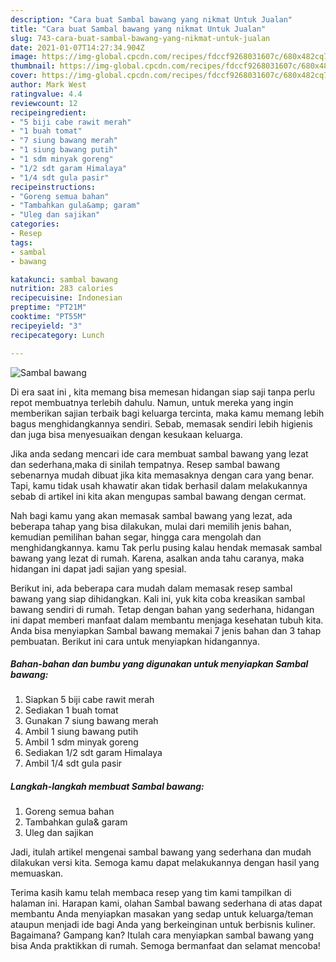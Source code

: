 ```yaml
---
description: "Cara buat Sambal bawang yang nikmat Untuk Jualan"
title: "Cara buat Sambal bawang yang nikmat Untuk Jualan"
slug: 743-cara-buat-sambal-bawang-yang-nikmat-untuk-jualan
date: 2021-01-07T14:27:34.904Z
image: https://img-global.cpcdn.com/recipes/fdccf9268031607c/680x482cq70/sambal-bawang-foto-resep-utama.jpg
thumbnail: https://img-global.cpcdn.com/recipes/fdccf9268031607c/680x482cq70/sambal-bawang-foto-resep-utama.jpg
cover: https://img-global.cpcdn.com/recipes/fdccf9268031607c/680x482cq70/sambal-bawang-foto-resep-utama.jpg
author: Mark West
ratingvalue: 4.4
reviewcount: 12
recipeingredient:
- "5 biji cabe rawit merah"
- "1 buah tomat"
- "7 siung bawang merah"
- "1 siung bawang putih"
- "1 sdm minyak goreng"
- "1/2 sdt garam Himalaya"
- "1/4 sdt gula pasir"
recipeinstructions:
- "Goreng semua bahan"
- "Tambahkan gula&amp; garam"
- "Uleg dan sajikan"
categories:
- Resep
tags:
- sambal
- bawang

katakunci: sambal bawang 
nutrition: 283 calories
recipecuisine: Indonesian
preptime: "PT21M"
cooktime: "PT55M"
recipeyield: "3"
recipecategory: Lunch

---
```



![Sambal bawang](https://img-global.cpcdn.com/recipes/fdccf9268031607c/680x482cq70/sambal-bawang-foto-resep-utama.jpg)

Di era  saat ini , kita memang bisa memesan hidangan siap saji tanpa perlu repot membuatnya terlebih dahulu. Namun, untuk mereka yang ingin memberikan sajian terbaik bagi keluarga tercinta, maka kamu memang lebih bagus menghidangkannya sendiri. Sebab, memasak sendiri lebih higienis dan juga bisa menyesuaikan dengan kesukaan keluarga.

Jika anda sedang mencari ide cara membuat sambal bawang yang lezat dan sederhana,maka di sinilah tempatnya. Resep sambal bawang  sebenarnya mudah dibuat jika kita memasaknya dengan cara yang benar. Tapi, kamu tidak usah khawatir akan tidak berhasil dalam melakukannya 
sebab di artikel ini kita akan mengupas sambal bawang dengan cermat.  



Nah bagi kamu yang akan memasak sambal bawang yang lezat, ada beberapa tahap yang bisa dilakukan, mulai dari memilih jenis bahan, kemudian pemilihan bahan segar, hingga cara mengolah dan menghidangkannya. kamu Tak perlu pusing kalau hendak memasak sambal bawang yang lezat di rumah. Karena, asalkan anda  tahu caranya, maka hidangan ini dapat jadi sajian yang spesial.

Berikut ini, ada beberapa cara mudah dalam memasak resep sambal bawang yang siap dihidangkan. Kali ini, yuk kita coba kreasikan sambal bawang sendiri di rumah. Tetap dengan bahan yang sederhana, hidangan ini dapat memberi manfaat dalam membantu menjaga kesehatan tubuh kita. Anda bisa menyiapkan Sambal bawang memakai 7 jenis bahan dan 3 tahap pembuatan. Berikut ini cara untuk menyiapkan hidangannya.

<!--inarticleads1-->

##### Bahan-bahan dan bumbu yang digunakan untuk menyiapkan Sambal bawang:

1. Siapkan 5 biji cabe rawit merah
1. Sediakan 1 buah tomat
1. Gunakan 7 siung bawang merah
1. Ambil 1 siung bawang putih
1. Ambil 1 sdm minyak goreng
1. Sediakan 1/2 sdt garam Himalaya
1. Ambil 1/4 sdt gula pasir




<!--inarticleads2-->

##### Langkah-langkah membuat Sambal bawang:

1. Goreng semua bahan
1. Tambahkan gula&amp; garam
1. Uleg dan sajikan




Jadi, itulah artikel mengenai  sambal bawang  yang sederhana dan mudah dilakukan versi kita. Semoga kamu dapat melakukannya dengan hasil yang memuaskan. 

Terima kasih kamu telah membaca resep yang tim kami tampilkan di halaman ini. Harapan kami, olahan  Sambal bawang sederhana di atas dapat membantu Anda menyiapkan masakan yang sedap untuk keluarga/teman ataupun menjadi ide bagi Anda yang berkeinginan untuk berbisnis kuliner. Bagaimana? Gampang kan? Itulah cara menyiapkan sambal bawang yang bisa Anda praktikkan di rumah. Semoga bermanfaat dan selamat mencoba!


